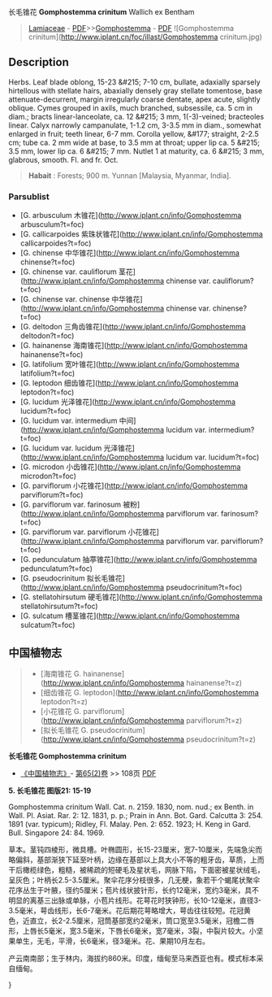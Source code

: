 长毛锥花 **Gomphostemma crinitum** Wallich ex Bentham

> [Lamiaceae](http://www.iplant.cn/info/Lamiaceae?t=foc) - [PDF](http://www.iplant.cn/foc/pdf/Lamiaceae.pdf)>>[Gomphostemma](http://www.iplant.cn/info/Gomphostemma?t=foc) - [PDF](http://www.iplant.cn/foc/pdf/Gomphostemma.pdf)
![Gomphostemma crinitum](http://www.iplant.cn/foc/illast/Gomphostemma crinitum.jpg)

## Description

Herbs. Leaf blade oblong, 15-23 &amp;#215; 7-10 cm, bullate, adaxially sparsely hirtellous with stellate hairs, abaxially densely gray stellate tomentose, base attenuate-decurrent, margin irregularly coarse dentate, apex acute, slightly oblique. Cymes grouped in axils, much branched, subsessile, ca. 5 cm in diam.; bracts linear-lanceolate, ca. 12 &amp;#215; 3 mm, 1(-3)-veined; bracteoles linear. Calyx narrowly campanulate, 1-1.2 cm, 3-3.5 mm in diam., somewhat enlarged in fruit; teeth linear, 6-7 mm. Corolla yellow, &amp;#177; straight, 2-2.5 cm; tube ca. 2 mm wide at base, to 3.5 mm at throat; upper lip ca. 5 &amp;#215; 3.5 mm, lower lip ca. 6 &amp;#215; 7 mm. Nutlet 1 at maturity, ca. 6 &amp;#215; 3 mm, glabrous, smooth. Fl. and fr. Oct.

> **Habait** : 
> Forests; 900 m. Yunnan [Malaysia, Myanmar, India].

### Parsublist

* [G.  arbusculum  木锥花](http://www.iplant.cn/info/Gomphostemma arbusculum?t=foc)
* [G.  callicarpoides  紫珠状锥花](http://www.iplant.cn/info/Gomphostemma callicarpoides?t=foc)
* [G.  chinense  中华锥花](http://www.iplant.cn/info/Gomphostemma chinense?t=foc)
* [G.  chinense var. cauliflorum  茎花](http://www.iplant.cn/info/Gomphostemma chinense var. cauliflorum?t=foc)
* [G.  chinense var. chinense  中华锥花](http://www.iplant.cn/info/Gomphostemma chinense var. chinense?t=foc)
* [G.  deltodon  三角齿锥花](http://www.iplant.cn/info/Gomphostemma deltodon?t=foc)
* [G.  hainanense  海南锥花](http://www.iplant.cn/info/Gomphostemma hainanense?t=foc)
* [G.  latifolium  宽叶锥花](http://www.iplant.cn/info/Gomphostemma latifolium?t=foc)
* [G.  leptodon  细齿锥花](http://www.iplant.cn/info/Gomphostemma leptodon?t=foc)
* [G.  lucidum  光泽锥花](http://www.iplant.cn/info/Gomphostemma lucidum?t=foc)
* [G.  lucidum var. intermedium  中间](http://www.iplant.cn/info/Gomphostemma lucidum var. intermedium?t=foc)
* [G.  lucidum var. lucidum  光泽锥花](http://www.iplant.cn/info/Gomphostemma lucidum var. lucidum?t=foc)
* [G.  microdon  小齿锥花](http://www.iplant.cn/info/Gomphostemma microdon?t=foc)
* [G.  parviflorum  小花锥花](http://www.iplant.cn/info/Gomphostemma parviflorum?t=foc)
* [G.  parviflorum var. farinosum  被粉](http://www.iplant.cn/info/Gomphostemma parviflorum var. farinosum?t=foc)
* [G.  parviflorum var. parviflorum  小花锥花](http://www.iplant.cn/info/Gomphostemma parviflorum var. parviflorum?t=foc)
* [G.  pedunculatum  抽葶锥花](http://www.iplant.cn/info/Gomphostemma pedunculatum?t=foc)
* [G.  pseudocrinitum  拟长毛锥花](http://www.iplant.cn/info/Gomphostemma pseudocrinitum?t=foc)
* [G.  stellatohirsutum  硬毛锥花](http://www.iplant.cn/info/Gomphostemma stellatohirsutum?t=foc)
* [G.  sulcatum  槽茎锥花](http://www.iplant.cn/info/Gomphostemma sulcatum?t=foc)

## 中国植物志

> * [海南锥花  G.  hainanense](http://www.iplant.cn/info/Gomphostemma hainanense?t=z)
> * [细齿锥花  G.  leptodon](http://www.iplant.cn/info/Gomphostemma leptodon?t=z)
> * [小花锥花  G.  parviflorum](http://www.iplant.cn/info/Gomphostemma parviflorum?t=z)
> * [拟长毛锥花  G.  pseudocrinitum](http://www.iplant.cn/info/Gomphostemma pseudocrinitum?t=z)

**长毛锥花 Gomphostemma crinitum**

* [《中国植物志》](http://www.iplant.cn/frps)- [第65(2)卷](http://www.iplant.cn/frps/vol/65(2)) >> 108页 [PDF](http://www.iplant.cn/frps/pdf/65(2)/108.PDF)

**5. 长毛锥花 图版21: 15-19**

Gomphostemma crinitum Wall. Cat. n. 2159. 1830, nom. nud.; ex Benth. in Wall. Pl. Asiat. Rar. 2: 12. 1831, p. p.; Prain in Ann. Bot. Gard. Calcutta 3: 254. 1891 (var. typicum); Ridley, Fl. Malay. Pen. 2: 652. 1923; H. Keng in Gard. Bull. Singapore 24: 84. 1969.

草本。茎钝四棱形，微具槽。叶椭圆形，长15-23厘米，宽7-10厘米，先端急尖而略偏斜，基部渐狭下延至叶柄，边缘在基部以上具大小不等的粗牙齿，草质，上而干后橄榄绿色，粗糙，被稀疏的短硬毛及星状毛，网脉下陷，下面密被星状绒毛，呈灰色；叶柄长2.5-3.5厘米。聚伞花序分枝很多，几无梗，象若干个蝎尾状聚伞花序丛生于叶腋，径约5厘米；苞片线状披针形，长约12毫米，宽约3毫米，具不明显的离基三出脉或单脉，小苞片线形。花萼花时狭钟形，长10-12毫米，直径3-3.5毫米，萼齿线形，长6-7毫米。花后期花萼略增大，萼齿往往较短。花冠黄色，近直立，长2-2.5厘米，冠筒基部宽约2毫米，筒口宽至3.5毫米，冠檐二唇形，上唇长5毫米，宽3.5毫米，下唇长6毫米，宽7毫米，3裂，中裂片较大。小坚果单生，无毛，平滑，长6毫米，径3毫米。花、果期10月左右。

产云南南部；生于林内，海拔约860米。印度，缅甸至马来西亚也有。模式标本采自缅甸。

}